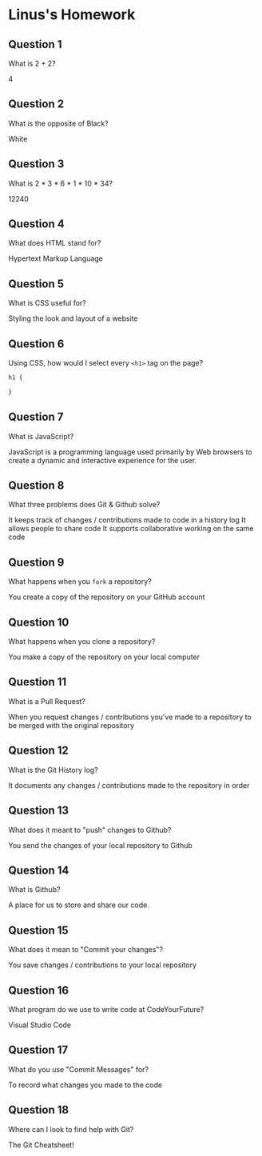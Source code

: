 # Linus's Homework

## Question 1

What is 2 + 2?

4

## Question 2

What is the opposite of Black?

White

## Question 3

What is 2 * 3 * 6 * 1 * 10 * 34?

12240

## Question 4 

What does HTML stand for?

Hypertext Markup Language

## Question 5

What is CSS useful for?

Styling the look and layout of a website

## Question 6

Using CSS, how would I select every `<h1>` tag on the page?

```css
h1 {

}
```

## Question 7

What is JavaScript?

JavaScript is a programming language used primarily by Web browsers to create a dynamic and interactive experience for the user.

## Question 8

What three problems does Git & Github solve?

It keeps track of changes / contributions made to code in a history log
It allows people to share code
It supports collaborative working on the same code

## Question 9

What happens when you `fork` a repository?

You create a copy of the repository on your GitHub account

## Question 10 

What happens when you clone a repository?

You make a copy of the repository on your local computer

## Question 11

What is a Pull Request?

When you request changes / contributions you've made to a repository to be merged with the original repository

## Question 12

What is the Git History log?

It documents any changes / contributions made to the repository in order

## Question 13

What does it meant to "push" changes to Github?

You send the changes of your local repository to Github

## Question 14

What is Github?

A place for us to store and share our code.

## Question 15

What does it mean to "Commit your changes"?

You save changes / contributions to your local repository

## Question 16

What program do we use to write code at CodeYourFuture?

Visual Studio Code

## Question 17

What do you use "Commit Messages" for?

To record what changes you made to the code

## Question 18

Where can I look to find help with Git?

The Git Cheatsheet!

